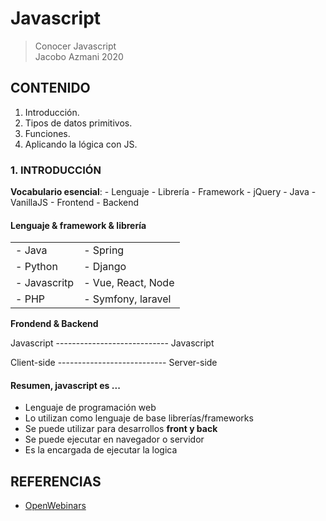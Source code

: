 # Javascript
> Conocer Javascript  
> Jacobo Azmani 2020 

## CONTENIDO
1. Introducción.
2. Tipos de datos primitivos.
3. Funciones.
4. Aplicando la lógica con JS.

### 1. INTRODUCCIÓN
**Vocabulario esencial**:
	- Lenguaje
	- Librería
	- Framework
	- jQuery
	- Java
	- VanillaJS
	- Frontend
	- Backend

#### Lenguaje & framework & librería
|   |   |
| ------------ | ------------ |
|  - Java |- Spring   |
|  - Python  | - Django   |
|  - Javascritp  | - Vue, React, Node   |
|  - PHP | - Symfony, laravel |

	
**Frondend & Backend** 

Javascript ---------------------------- Javascript 

Client-side --------------------------- Server-side

#### Resumen, javascript es ...
- Lenguaje de programación web
- Lo utilizan como lenguaje de base librerías/frameworks
- Se puede utilizar para desarrollos **front y back**
- Se puede ejecutar en navegador o servidor
- Es la encargada de ejecutar la logica



## REFERENCIAS
- [OpenWebinars](https://openwebinars.net)
